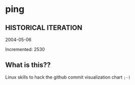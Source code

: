 # ping

## HISTORICAL ITERATION
2004-05-06

Incremented: 2530

## What is this?? 
Linux skills to hack the github commit visualization chart `;-)`
